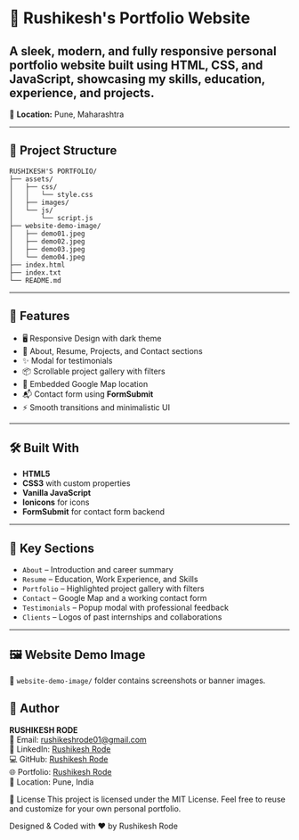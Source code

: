 # 🚀 Rushikesh's Portfolio Website

A sleek, modern, and fully responsive personal portfolio website built using **HTML, CSS, and JavaScript**, showcasing my skills, education, experience, and projects.
---

📍 **Location:** Pune, Maharashtra

---

## 📁 Project Structure
```
RUSHIKESH'S PORTFOLIO/
├── assets/
│   ├── css/
│   │   └── style.css
│   ├── images/
│   └── js/
│       └── script.js
├── website-demo-image/
│   ├── demo01.jpeg
│   ├── demo02.jpeg
│   ├── demo03.jpeg
│   └── demo04.jpeg
├── index.html
├── index.txt
└── README.md
```
---

## 🎯 Features


- 🖥️ Responsive Design with dark theme
- 🧠 About, Resume, Projects, and Contact sections
- ✨ Modal for testimonials
- 📦 Scrollable project gallery with filters
- 📍 Embedded Google Map location
- 📬 Contact form using **FormSubmit**
- ⚡ Smooth transitions and minimalistic UI

---

## 🛠️ Built With

- **HTML5**
- **CSS3** with custom properties
- **Vanilla JavaScript**
- **Ionicons** for icons
- **FormSubmit** for contact form backend

---

## 🧩 Key Sections

- `About` – Introduction and career summary  
- `Resume` – Education, Work Experience, and Skills  
- `Portfolio` – Highlighted project gallery with filters  
- `Contact` – Google Map and a working contact form  
- `Testimonials` – Popup modal with professional feedback  
- `Clients` – Logos of past internships and collaborations  

---

## 🖼️ Website Demo Image

📂 `website-demo-image/` folder contains screenshots or banner images.


## 👤 Author

**RUSHIKESH RODE**  
📧 Email: rushikeshrode01@gmail.com  
💼 LinkedIn: [Rushikesh Rode](https://www.linkedin.com/in/rushikesh-rode-097572312)  
💻 GitHub: [Rushikesh Rode](https://github.com/rushikeshrode)  
🌐 Portfolio: [Rushikesh Rode](https://rushikeshrode.github.io/Rushikesh-s-Portfolio/)   
📍 Location: Pune, India

📜 License
This project is licensed under the MIT License.
Feel free to reuse and customize for your own personal portfolio.

Designed & Coded with ❤️ by Rushikesh Rode